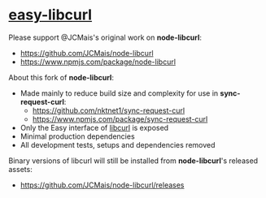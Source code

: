 # [easy-libcurl](https://github.com/nktnet1/easy-libcurl)

Please support @JCMais's original work on **node-libcurl**:
- https://github.com/JCMais/node-libcurl
- https://www.npmjs.com/package/node-libcurl

About this fork of **node-libcurl**:
- Made mainly to reduce build size and complexity for use in **sync-request-curl**:
    - https://github.com/nktnet1/sync-request-curl
    - https://www.npmjs.com/package/sync-request-curl
- Only the Easy interface of [libcurl](https://curl.se/libcurl/c/) is exposed
- Minimal production dependencies
- All development tests, setups and dependencies removed

Binary versions of libcurl will still be installed from **node-libcurl**'s released assets:
- https://github.com/JCMais/node-libcurl/releases